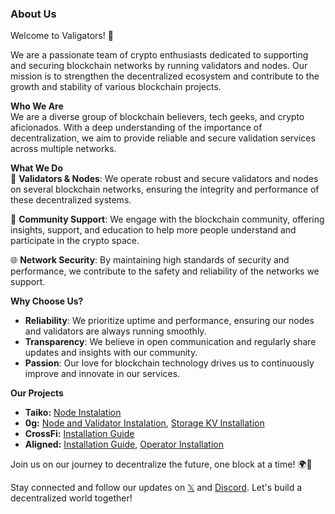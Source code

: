 ### About Us

Welcome to Valigators! 🐊

We are a passionate team of crypto enthusiasts dedicated to supporting and securing blockchain networks by running validators and nodes. Our mission is to strengthen the decentralized ecosystem and contribute to the growth and stability of various blockchain projects.

**Who We Are**  
We are a diverse group of blockchain believers, tech geeks, and crypto aficionados. With a deep understanding of the importance of decentralization, we aim to provide reliable and secure validation services across multiple networks.

**What We Do**  
🔗 **Validators & Nodes**: We operate robust and secure validators and nodes on several blockchain networks, ensuring the integrity and performance of these decentralized systems.

🚀 **Community Support**: We engage with the blockchain community, offering insights, support, and education to help more people understand and participate in the crypto space.

🌐 **Network Security**: By maintaining high standards of security and performance, we contribute to the safety and reliability of the networks we support.

**Why Choose Us?**  
- **Reliability**: We prioritize uptime and performance, ensuring our nodes and validators are always running smoothly.
- **Transparency**: We believe in open communication and regularly share updates and insights with our community.
- **Passion**: Our love for blockchain technology drives us to continuously improve and innovate in our services.

**Our Projects**
- **Taiko:** [Node Instalation](https://github.com/val1gators/taiko-mainnet-node)
- **0g:** [Node and Validator Instalation](https://github.com/val1gators/guides/blob/main/0g/installation-plus-validator.md), [Storage KV Installation](https://github.com/val1gators/guides/blob/main/0g/storagekv.md)
- **CrossFi:** [Installation Guide](https://github.com/val1gators/guides/blob/main/crossfi/installation.md)
- **Aligned:** [Installation Guide](https://github.com/val1gators/guides/blob/main/aligned/installation-guide.md), [Operator Installation](https://github.com/val1gators/guides/blob/main/aligned/operator-installation.md)

Join us on our journey to decentralize the future, one block at a time! 🌍🔐

Stay connected and follow our updates on [𝕏](https://x.com/val1gators) and [Discord](https://discord.gg/NqgWwWU8). Let's build a decentralized world together!
